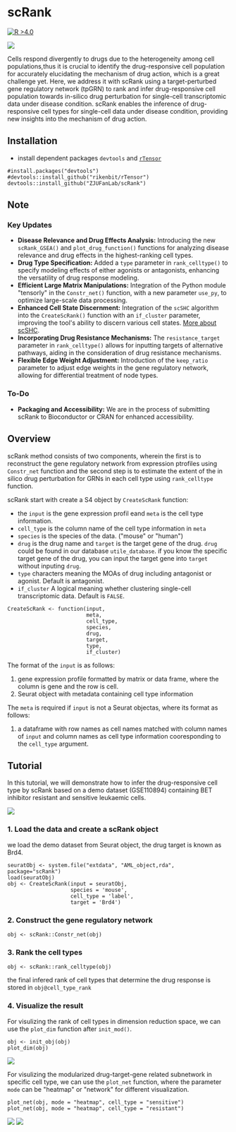 # scRank
[![R >4.0](https://img.shields.io/badge/R-%3E%3D4.0-brightgreen)](https://www.r-project.org/)

<img src='https://github.com/ZJUFanLab/scRank/blob/main/img/workflow.png'>


Cells respond divergently to drugs due to the heterogeneity among cell populations,thus it is crucial to identify the drug-responsive cell population for accurately
elucidating the mechanism of drug action, which is a great challenge yet. Here, we
address it with scRank using a target-perturbed gene regulatory network (tpGRN) to rank and infer drug-responsive cell population towards in-silico drug perturbation for single-cell transcriptomic data under disease condition. scRank enables the inference of drug-responsive cell types for single-cell data under disease condition, providing new insights into the mechanism of drug action. 

## Installation
- install dependent packages `devtools` and [`rTensor`](https://github.com/rikenbit/rTensor)

```{r}
#install.packages("devtools")
#devtools::install_github("rikenbit/rTensor")
devtools::install_github("ZJUFanLab/scRank")
```
## Note

### Key Updates
- **Disease Relevance and Drug Effects Analysis:** Introducing the new `scRank_GSEA()` and `plot_drug_function()` functions for analyzing disease relevance and drug effects in the highest-ranking cell types.
- **Drug Type Specification:** Added a `type` parameter in `rank_celltype()` to specify modeling effects of either agonists or antagonists, enhancing the versatility of drug response modeling.
- **Efficient Large Matrix Manipulations:** Integration of the Python module "tensorly" in the `Constr_net()` function, with a new parameter `use_py`, to optimize large-scale data processing.
- **Enhanced Cell State Discernment:** Integration of the `scSHC` algorithm into the `CreateScRank()` function with an `if_cluster` parameter, improving the tool's ability to discern various cell states. [More about scSHC](https://github.com/igrabski/sc-SHC).
- **Incorporating Drug Resistance Mechanisms:** The `resistance_target` parameter in `rank_celltype()` allows for inputting targets of alternative pathways, aiding in the consideration of drug resistance mechanisms.
- **Flexible Edge Weight Adjustment:** Introduction of the `keep_ratio` parameter to adjust edge weights in the gene regulatory network, allowing for differential treatment of node types.

### To-Do
- **Packaging and Accessibility:** We are in the process of submitting scRank to Bioconductor or CRAN for enhanced accessibility.
## Overview
scRank method consists of two components, wherein the first is to reconstruct the gene regulatory network from expression ptrofiles using `Constr_net` function and the second step is to estimate the extent of the in silico drug perturbation for GRNs in each cell type using `rank_celltype` function. 

scRank start with create a S4 object by `CreateScRank` function:
- the `input` is the gene expression profil eand `meta` is the cell type information. 
- `cell_type` is the column name of the cell type information in `meta` 
- `species` is the species of the data. ("mouse" or "human")
- `drug` is the drug name and `target` is the target gene of the drug. `drug` could be found in our database `utile_database`. if you know the specific target gene of the drug, you can input the target gene into `target` without inputing `drug`.
- `type` characters meaning the MOAs of drug including antagonist or agonist. Default is antagonist.
- `if_cluster` A logical meaning whether clustering single-cell transcriptomic data. Default is `FALSE`.

```{r}
CreateScRank <- function(input,
                         meta,
                         cell_type,
                         species,
                         drug,
                         target,
                         type,
                         if_cluster)
```

The format of the `input` is as follows:
1. gene expression profile formatted by matrix or data frame, where the column is gene and the row is cell.
2. Seurat object with metadata containing cell type information

The `meta` is required if `input` is not a Seurat objectas, where its format as follows:
1. a dataframe with row names as cell names matched with column names of `input` and column names as cell type information cooresponding to the `cell_type` argument.

## Tutorial
In this tutorial, we will demonstrate how to  infer the drug-responsive cell type by scRank based on a demo dataset (GSE110894) containing BET inhibitor resistant and sensitive leukaemic cells.

<img src='https://github.com/ZJUFanLab/scRank/blob/main/img/original_data.png'>

### 1. Load the data and create a scRank object
we load the demo dataset from Seurat object, the drug target is known as Brd4.



```{r}
seuratObj <- system.file("extdata", "AML_object,rda", package="scRank")
load(seuratObj)
obj <- CreateScRank(input = seuratObj,
                    species = 'mouse',
                    cell_type = 'label',
                    target = 'Brd4')
```

### 2. Construct the gene regulatory network
```{r}
obj <- scRank::Constr_net(obj)
```

### 3. Rank the cell types
```{r}
obj <- scRank::rank_celltype(obj)
```

the final infered rank of cell types that determine the drug response is stored in `obj@cell_type_rank`

### 4. Visualize the result
For visulizing the rank of cell types in dimension reduction space, we can use the `plot_dim` function after `init_mod()`.

```{r}
obj <- init_obj(obj)
plot_dim(obj)
```
<img src='https://github.com/ZJUFanLab/scRank/blob/main/img/scRank_data.png'>

For visulizing the modularized drug-target-gene related subnetwork in specific cell type, we can use the `plot_net` function, where the parameter `mode` can be "heatmap" or "network" for different visualization.

```{r}
plot_net(obj, mode = "heatmap", cell_type = "sensitive")
plot_net(obj, mode = "heatmap", cell_type = "resistant")
```
<img src='https://github.com/ZJUFanLab/scRank/blob/main/img/sensitive_net.png'>
<img src='https://github.com/ZJUFanLab/scRank/blob/main/img/resistant_net.png'>

